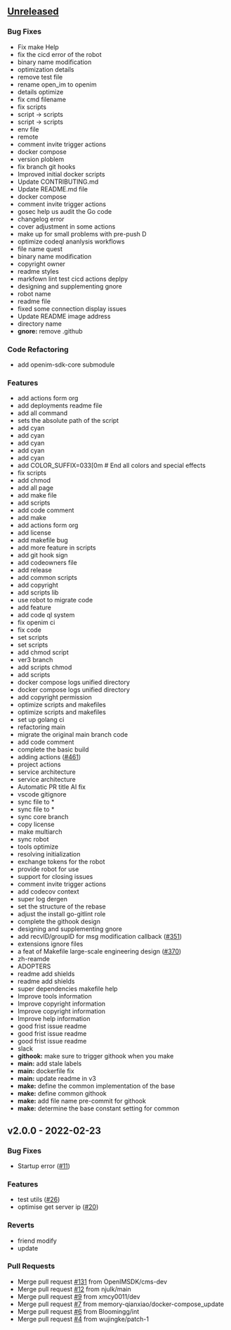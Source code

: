 <a name="unreleased"></a>
## [Unreleased]

### Bug Fixes
- Fix make Help
- fix the cicd error of the robot
- binary name modification
- optimization details
- remove test file
- rename open_im to openim
- details optimize
- fix cmd filename
- fix scripts
- script -> scripts
- script -> scripts
- env file
- remote
- comment invite trigger actions
- docker compose
- version ploblem
- fix branch git hooks
- Improved initial docker scripts
- Update CONTRIBUTING.md
- Update README.md file
- docker compose
- comment invite trigger actions
- gosec help us audit the Go code
- changelog error
- cover adjustment in some actions
- make up for small problems with pre-push D
- optimize codeql ananlysis workflows
- file name quest
- binary name modification
- copyright owner
- readme styles
- markfown lint test cicd actions deplpy
- designing and supplementing gnore
- robot name
- readme file
- fixed some connection display issues
- Update README image address
- directory name
- **gnore:** remove .github

### Code Refactoring
- add openim-sdk-core submodule

### Features
- add actions form org
- add deployments readme file
- add all command
- sets the absolute path of the script
- add cyan
- add cyan
- add cyan
- add cyan
- add cyan
- add COLOR_SUFFIX=033[0m  # End all colors and special effects
- fix scripts
- add chmod
- add all page
- add make file
- add scripts
- add code comment
- add make
- add actions form org
- add license
- add makefile bug
- add more feature in scripts
- add git hook sign
- add codeowners file
- add release
- add common scripts
- add copyright
- add scripts lib
- use robot to migrate code
- add feature
- add code ql system
- fix openim ci
- fix code
- set scripts
- set scripts
- add chmod script
- ver3 branch
- add scripts chmod
- add scripts
- docker compose logs unified directory
- docker compose logs unified directory
- add copyright permission
- optimize scripts and makefiles
- optimize scripts and makefiles
- set up golang ci
- refactoring main
- migrate the original main branch code
- add code comment
- complete the basic build
- adding actions ([#461](https://github.com/OpenIMSDK/Open-IM-Server/issues/461))
- project actions
- service architecture
- service architecture
- Automatic PR title AI fix
- vscode gitignore
- sync file to *
- sync file to *
- sync core branch
- copy license
- make multiarch
- sync robot
- tools optimize
- resolving initialization
- exchange tokens for the robot
- provide robot for use
- support for closing issues
- comment invite trigger actions
- add codecov context
- super log dergen
- set the structure of the rebase
- adjust the install go-gitlint role
- complete the githook design
- designing and supplementing gnore
- add recvID/groupID for msg modification callback ([#351](https://github.com/OpenIMSDK/Open-IM-Server/issues/351))
- extensions ignore files
- a feat of Makefile large-scale engineering design ([#370](https://github.com/OpenIMSDK/Open-IM-Server/issues/370))
- zh-reamde
- ADOPTERS
- readme add shields
- readme add shields
- super dependencies makefile help
- Improve tools information
- Improve copyright information
- Improve copyright information
- Improve help information
- good frist issue readme
- good frist issue readme
- good frist issue readme
- slack
- **githook:** make sure to trigger githook when you make
- **main:** add stale labels
- **main:** dockerfile fix
- **main:** update readme in v3
- **make:** define the common implementation of the base
- **make:** define common githook
- **make:** add file name pre-commit for githook
- **make:** determine the base constant setting for common


<a name="v2.0.0"></a>
## v2.0.0 - 2022-02-23
### Bug Fixes
- Startup error ([#11](https://github.com/OpenIMSDK/Open-IM-Server/issues/11))

### Features
- test utils ([#26](https://github.com/OpenIMSDK/Open-IM-Server/issues/26))
- optimise get server ip ([#20](https://github.com/OpenIMSDK/Open-IM-Server/issues/20))

### Reverts
- friend modify
- update

### Pull Requests
- Merge pull request [#131](https://github.com/OpenIMSDK/Open-IM-Server/issues/131) from OpenIMSDK/cms-dev
- Merge pull request [#12](https://github.com/OpenIMSDK/Open-IM-Server/issues/12) from njulk/main
- Merge pull request [#9](https://github.com/OpenIMSDK/Open-IM-Server/issues/9) from xmcy0011/dev
- Merge pull request [#7](https://github.com/OpenIMSDK/Open-IM-Server/issues/7) from memory-qianxiao/docker-compose_update
- Merge pull request [#6](https://github.com/OpenIMSDK/Open-IM-Server/issues/6) from Bloomingg/int
- Merge pull request [#4](https://github.com/OpenIMSDK/Open-IM-Server/issues/4) from wujingke/patch-1


[Unreleased]: https://github.com/OpenIMSDK/Open-IM-Server/compare/v2.0.0...HEAD
